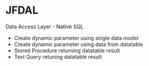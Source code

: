 # JFDAL

Data Access Layer - Native SQL
- Create dynamic parameter using single data model
- Create dynamic parameter using data from datatable
- Stored Procedure returning datatable result
- Text Query retuning datatable result
